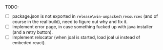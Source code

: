 TODO:

- [ ] package.json is not exported in `release\win-unpacked\resources` (and of course in the real build), need to figure out why and fix it.
- [ ] Implement error page, in case something fucked up with java installer (and a retry button).
- [ ] Implement relocator (when joal is started, load joal ui instead of embeded react).
